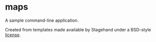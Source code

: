 # maps

A sample command-line application.

Created from templates made available by Stagehand under a BSD-style
[license](https://github.com/dart-lang/stagehand/blob/master/LICENSE).
